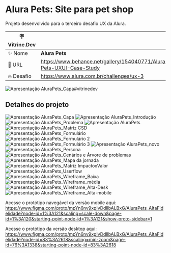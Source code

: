 # Alura Pets: Site para pet shop

Projeto desenvolvido para o terceiro desafio UX da Alura.

| :placard: Vitrine.Dev |     |
| -------------  | --- |
| :sparkles: Nome        | **Alura Pets**
| :rocket: URL         |https://www.behance.net/gallery/154040771/Alura-Pets-UXUI-Case-Study
| :fire: Desafio     | https://www.alura.com.br/challenges/ux-3

<!-- Inserir imagem com a #vitrinedev ao final do link -->
![Apresentação AluraPets_Capa](https://user-images.githubusercontent.com/114711104/193664102-aa4f29ca-8b0a-465d-84be-5332bb3deaf3.png)#vitrinedev

## Detalhes do projeto

![Apresentação AluraPets_Capa](https://user-images.githubusercontent.com/114711104/193664264-91bec8fd-e1ab-49fc-97d1-b9abbb3b4e4e.png)
![Apresentação AluraPets_Introdução](https://user-images.githubusercontent.com/114711104/193664289-30aa8e8b-997f-4680-b2ed-3c66fbd313cb.png)
![Apresentação AluraPets_Problema](https://user-images.githubusercontent.com/114711104/193664556-1205f0f4-2193-40d0-8390-60fcb6fb9cf5.png)
![Apresentação AluraPets](https://user-images.githubusercontent.com/114711104/193664616-cdda2648-61d5-4770-ae71-1a61d1bbae14.png)
![Apresentação AluraPets_Matriz CSD](https://user-images.githubusercontent.com/114711104/193664642-89bddb8e-ddb1-42a4-be62-b0293cf3b220.png)
![Apresentação AluraPets_Formulário](https://user-images.githubusercontent.com/114711104/193664682-9b45b33f-937e-4b5b-9134-0d6d29f1fdfd.png)
![Apresentação AluraPets_Formulário 2](https://user-images.githubusercontent.com/114711104/193664696-cffd0251-af34-4db4-b3fb-eb67ae52d900.png)
![Apresentação AluraPets_Formulário 3](https://user-images.githubusercontent.com/114711104/193664714-553edffc-fb0c-4b2c-8cc1-5277a6af347a.png)
![Apresentação AluraPets_novo](https://user-images.githubusercontent.com/114711104/193664830-fa72c9b3-6af0-4b61-8272-b9f2eddd7ff4.png)
![Apresentação AluraPets_Persona](https://user-images.githubusercontent.com/114711104/193664878-31f57662-dcb6-43a6-8324-5239e7eb5b6e.png)
![Apresentação AluraPets_Cenários e Árvore de problemas](https://user-images.githubusercontent.com/114711104/193664921-5502d52b-eb9a-4d4d-9e33-89cad33b4990.png)
![Apresentação AluraPets_Mapa da jornada](https://user-images.githubusercontent.com/114711104/193665076-7d1ec231-d3c4-4b3e-87a8-7607f7abb590.png)
![Apresentação AluraPets_Matriz ImpactoxValor](https://user-images.githubusercontent.com/114711104/193664967-9d6c1672-bb0e-49a2-865a-babc0ed68d35.png)
![Apresentação AluraPets_Userflow](https://user-images.githubusercontent.com/114711104/193664993-c20dd3ad-c226-4516-911a-47c0b14705c7.png)
![Apresentação AluraPets_Wireframe_Baixa](https://user-images.githubusercontent.com/114711104/193665161-b986fe41-f1f3-47f4-b234-beb6df613595.png)
![Apresentação AluraPets_Wireframe_média](https://user-images.githubusercontent.com/114711104/193665192-5f33783d-7d9b-4c7a-ada5-1f36c3148168.png)
![Apresentação AluraPets_Wireframe_Alta-Desk](https://user-images.githubusercontent.com/114711104/193665223-845328ed-c0b8-4d91-b943-4e587b025fd6.png)
![Apresentação AluraPets_Wireframe_Alta-mobile](https://user-images.githubusercontent.com/114711104/193665238-260872c2-56c1-4a88-b4a6-ffbdecf15edd.png)



Acesse o protótipo navegável da versão mobile aqui: 
https://www.figma.com/proto/mpYn6nv9xpIvDdllbALBxG/AluraPets_AltaFidelidade?node-id=1%3A121&scaling=scale-down&page-id=1%3A120&starting-point-node-id=1%3A121&show-proto-sidebar=1

Acesse o protótipo da versão desktop aqui: 
https://www.figma.com/proto/mpYn6nv9xpIvDdllbALBxG/AluraPets_AltaFidelidade?node-id=83%3A2618&scaling=min-zoom&page-id=76%3A1338&starting-point-node-id=83%3A2618

